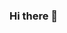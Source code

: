 ### Hi there 👋

<!--
**joseluisojedafdez/joseluisojedafdez** is a ✨ _special_ ✨ repository because its `README.md` (this file) appears on your GitHub profile.

[![JoseLuis's GitHub stats](https://github-readme-stats.vercel.app/api?username=joseluisojedafdez)](https://github.com/joseluisojedafdez/github-readme-stats)



- 🔭 I am currently open to new opportunities
- 👯 I’m looking to collaborate on any interesting proyect in Android, using Java or Kotlin
- 💬 Ask me about 

